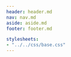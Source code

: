 ```yaml
---
header: header.md
nav: nav.md
aside: aside.md
footer: footer.md

stylesheets:
- "../../css/base.css"
---
```


